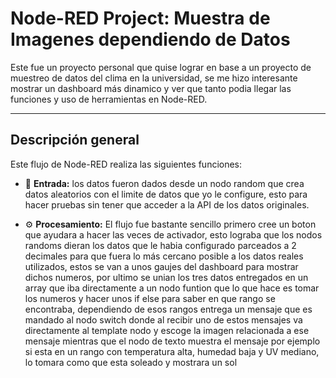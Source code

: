 # Node-RED Project: Muestra de Imagenes dependiendo de Datos

Este fue un proyecto personal que quise lograr en base a un proyecto de muestreo de datos del clima en la universidad, se me hizo interesante mostrar un dashboard más dinamico y ver que tanto podia llegar las funciones y uso de herramientas en Node-RED.

---
## Descripción general

Este flujo de Node-RED realiza las siguientes funciones:
- 📡 **Entrada:** los datos fueron dados desde un nodo random que crea datos aleatorios con el limite de datos que yo le configure, esto para hacer pruebas sin tener que acceder a la API de los datos originales.
   
- ⚙️ **Procesamiento:** El flujo fue bastante sencillo primero cree un boton que ayudara a hacer las veces de activador, esto lograba que los nodos randoms dieran los datos que le habia configurado parceados a 2 decimales para que fuera lo más cercano posible a los datos reales utilizados, estos se van a unos gaujes del dashboard para mostrar dichos numeros, por ultimo se unian los tres datos entregados en un array que iba directamente a un nodo funtion que lo que hace es tomar los numeros y hacer unos if else para saber en que rango se encontraba, dependiendo de esos rangos entrega un mensaje que es mandado al nodo switch donde al recibir uno de estos mensajes va directamente al template nodo y escoge la imagen relacionada a ese mensaje mientras que el nodo de texto muestra el mensaje por ejemplo si esta en un rango con temperatura alta, humedad baja y UV mediano, lo tomara como que esta soleado y mostrara un sol


